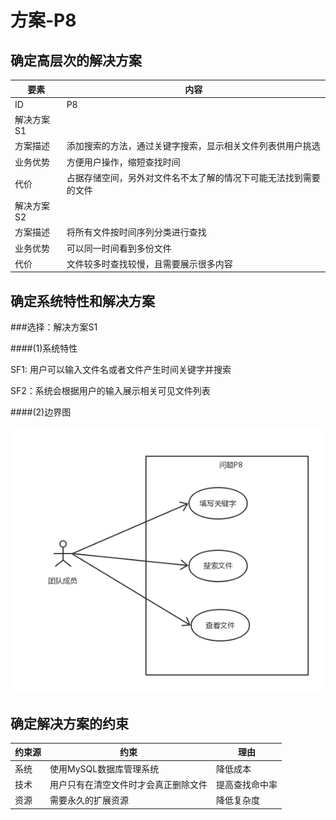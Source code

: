 # 方案-P8

## 确定高层次的解决方案

| 要素 | 内容 |
| --- | --- |
| ID | P8 |
| 解决方案S1 |
| 方案描述 | 添加搜索的方法，通过关键字搜索，显示相关文件列表供用户挑选 |
| 业务优势 | 方便用户操作，缩短查找时间 |
| 代价 | 占据存储空间，另外对文件名不太了解的情况下可能无法找到需要的文件 |
| 解决方案S2 |
| 方案描述 | 将所有文件按时间序列分类进行查找 |
| 业务优势 | 可以同一时间看到多份文件 |
| 代价 | 文件较多时查找较慢，且需要展示很多内容 |

## 确定系统特性和解决方案

###选择：解决方案S1

####(1)系统特性

SF1: 用户可以输入文件名或者文件产生时间关键字并搜索

SF2：系统会根据用户的输入展示相关可见文件列表

####(2)边界图

![](/img/usecase/usecase-P8.png)

## 确定解决方案的约束

| 约束源 | 约束 |理由|
| --- | --- |---|
| 系统 | 使用MySQL数据库管理系统 | 降低成本 |
| 技术 | 用户只有在清空文件时才会真正删除文件 | 提高查找命中率 |
| 资源|需要永久的扩展资源|降低复杂度|





